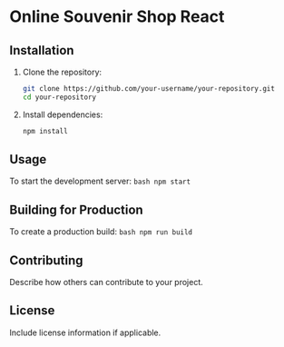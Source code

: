 # Online Souvenir Shop React

## Installation

1. Clone the repository:
    ```bash
    git clone https://github.com/your-username/your-repository.git
    cd your-repository
    ```

2. Install dependencies:
    ```bash
    npm install
    ```

## Usage

To start the development server:
    ```bash
    npm start
    ```

## Building for Production

To create a production build:
    ```bash
    npm run build
    ```

## Contributing

Describe how others can contribute to your project.

## License

Include license information if applicable.
